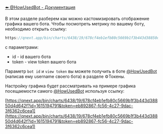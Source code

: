 
[⬅️ @HowUsedBot - Документация](/docs-test/howusedbot)

В этом разделе разберем как можно кастомизировать отображение графика вашего бота. Чтобы посмотреть метрику по вашему боту, необходимо открыть ссылку: 
```js 
https://qnext.app/bin/charts/6438/19/678cf4eb1efb80c5669b1f3b443d38850d4d642f
```

с параметрами:
* id - id вашего бота
* token - view token вашего бота

Параметр `bot id` и `view token` вы можете получить в боте [@HowUsedBot](http://t.me/HowUsedBot) (написав ему username своего бота) в разделе ⚙️Токены.

Настройку графика будет рассматривать на примере графика посещаемости самого [@HowUsedBot](http://t.me/HowUsedBot) используя ссылку:

[https://qnext.app/bin/charts/6438/19/678cf4eb1efb80c5669b1f3b443d38850d4d642f?id=1615194791&token=eb892867-fc56-4c27-9dac-3f6362c6cea1](https://qnext.app/bin/charts/6438/19/678cf4eb1efb80c5669b1f3b443d38850d4d642f?id=1615194791&token=eb892867-fc56-4c27-9dac-3f6362c6cea1)


  

